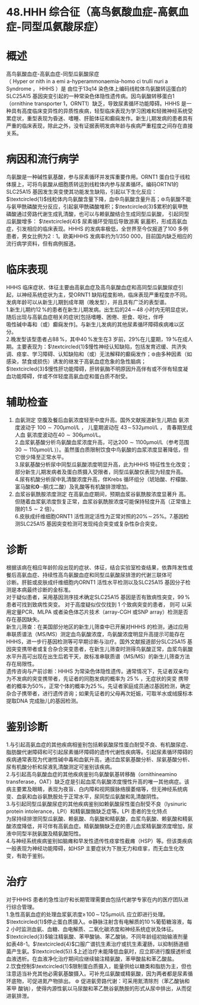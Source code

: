 # 48.HHH 综合征（高鸟氨酸血症-高氨血症-同型瓜氨酸尿症）  
# 概述  
高鸟氨酸血症-高氨血症-同型瓜氨酸尿症  
（ Hyper or nith in a emi a-hyperammonaemia-homo ci trulli nuri a Syndrome ， HHHS ）是 由位于13q14 染色体上编码线粒体鸟氨酸转运蛋白的SLC25A15 基因突变引起的一种常染色体隐性遗传病。因鸟氨酸转移蛋白1（ornithine transporter 1，ORNT1）缺乏，导致尿素循环功能障碍。HHHS 是一种具有高度临床变异性的异质性疾病，轻型临床表现为学习困难和轻微神经系统受累症状，重型表现为昏迷、嗜睡、肝脏体征和癫痫发作。新生儿期发病的患者具有严重的临床表现，除此之外，没有证据表明发病年龄与疾病严重程度之间存在直接关系。  
# 病因和流行病学  
鸟氨酸是一种碱性氨基酸，参与尿素循环并发挥重要作用。ORNT1 蛋白位于线粒体膜上，可将鸟氨酸从细胞质转运到线粒体内参与尿素循环。编码ORTN1的SLC25A15 基因发生突变使其功能发生缺陷，引起以下生化反应：$\textcircled{1}$线粒体内鸟氨酸含量下降，血中鸟氨酸含量升高；$\circledcirc$鸟氨酸不能与氨甲酰磷酸充分反应，引起氨甲酰磷酸堆积；$\textcircled{3}$累积的氨甲酰磷酸通过旁路代谢生成乳清酸，也可以与赖氨酸结合生成同型瓜氨酸， 引起同型瓜氨酸增多： $\textcircled{4}$ 尿素循环受阻后导致游离 氨蓄积，形成高氨血症，引发相应的临床表现。HHHS 的发病率极低，全世界至今仅报道了100 多例患者，男女比例为$2:1$。欧美HHHS 发病率约为1/350 000，目前国内缺乏相应的流行病学资料，但有病例报道。  
# 临床表现  
HHHS 临床症状、体征主要由高氨血症及高鸟氨酸血症和高同型瓜氨酸尿症引起，以神经系统症状为主，受ORNT1 缺陷程度影响，临床表现严重程度亦不同。发病年龄可以从新生儿期到成年期（晚发型），并且具有广泛的表型谱。  
1.新生儿期约$12\,\%$的患者在新生儿期发病。出生后的$24\!\sim\!48$ 小时内无明显症状，随后出现与高氨血症相关的症状[包括嗜睡、困倦、拒食、呕吐，伴呼  
吸性碱中毒和（或）癫痫发作]。与新生儿发病的其他尿素循环障碍疾病难以区分。  
2.晚发型该型患者占$88\,\%$，其中$40\,\%$发生在3 岁前，$29\%$在儿童期，$19\,\%$在成人期。主要表现为：$\textcircled{1}$慢性神经认知缺陷，包括发育迟缓、共济失调、痉挛、学习障碍、认知缺陷和（或）无法解释的癫痫发作；$\circledcirc$由多种因素（如感染，禁食或损伤）诱发的继发于高氨血症危象的急性脑病；$\textcircled{3}$慢性肝功能障碍，肝转氨酶不明原因升高伴有或不伴有轻度凝血功能障碍，伴或不伴轻度高氨血症和蛋白质不耐受。  
# 辅助检查  
1. 血氨测定 空腹及餐后血氨浓度轻至中度升高。国外文献报道新生儿期血 氨浓度波动于 $100{\sim}700\upmu\mathrm{mol}/\mathrm{L}$ ， 儿童期波动在 $43\!\sim\!532\upmu\mathrm{mol}/\mathrm{L}$ ， 青春期至成人血 氨浓度波动在$40{\sim}306\upmu\mathrm{mol}/\mathrm{L}$。  
2.血浆氨基酸分析鸟氨酸血浆浓度升高，可达$200{\sim}1100\upmu\mathrm{mol/L}$（参考范围$30{\sim}110\upmu\mathrm{mol}/\mathrm{L}\,\rangle$）。虽然蛋白质限制饮食中鸟氨酸的血浆浓度显著降低，但它很少降至正常水平。  
3.尿氨基酸分析尿中同型瓜氨酸浓度明显升高，此为HHHS 特征性生化改变；部分新生儿期发病者及蛋白质摄入受限者，同型瓜氨酸仅表现为轻度升高。  
4.尿有机酸分析尿中乳清酸浓度升高，伴Krebs 循环组分（琥珀酸、柠檬酸、富马酸和$\mathbf{0}\cdot$-酮戊二酸）及乳酸等有机酸排泄增加。  
5. 血浆谷氨酰胺浓度测定 在高氨血症期间，预期血浆谷氨酰胺浓度显著升 高。但随着血浆氨浓度恢复正常，血浆谷氨酰胺浓度可能保持轻度升高（正常值上限的$1.5{\sim}2$ 倍）。  
6.皮肤成纤维细胞ORNT1 活性测定活性为正常对照的$20\%\!\sim\!25\%$。7.基因检测SLC25A15 基因突变检测可发现纯合突变或复杂性杂合突变。  
# 诊断  
根据该病在相应年龄阶段出现的症状、体征，结合实验室检查结果，依靠阵发性或餐后高氨血症、持续性高鸟氨酸血症和同型瓜氨酸尿排泄的代谢三联体可  
诊断。肝脏或皮肤成纤维细胞内ORNT1 活性水平检测以及SLC25A15 基因分子检测是本病最终诊断的金标准。  
对于疑似患者，采用基因测序技术确定SLC25A15 基因是否有致病性突变，$99\,\%$ 患者可找到致病性突变。 对于高度疑似仅仅找到 1  个致病突变的患者， 则可 以采用定量PCR、MLPA 或者染色体芯片技术（array-CGH 或SNP array）检测是否存在基因缺失。  
新生儿筛查：在美国部分地区的新生儿筛查中已开展对HHHS 的检测，通过应用串联质谱法（MS/MS）测定血鸟氨酸浓度，鸟氨酸浓度明显升高提示可能存在HHHS，进一步行基因检测等可早期诊断与治疗。国外文献报道部分SLC25A15 基因突变携带者或复合杂合突变患者，在新生儿筛查时测得鸟氨酸正常，血浆鸟氨酸水平升高可出现在出生后若干天，故标准串联质谱（MS/MS）的新生儿筛查方法存在局限性。  
遗传咨询与产前诊断：HHHS 为常染色体隐性遗传。通常情况下，先证者双亲均为不发病的突变携带者，先证者的同胞发病的概率为 $25\,\%$ ，无症状的突变 携带者的概率为$50\%$，正常个体的概率为$25\,\%$。先证者家庭成员通过基因检测，确定杂合子携带者，进行遗传咨询；如果先证者的父母再次妊娠，可取羊水或绒膜标本提取DNA 完成胎儿的基因检测。  
# 鉴别诊断  
1.与引起高氨血症的其他疾病相鉴别包括赖氨酸尿性蛋白耐受不良、有机酸尿症、脂肪酸代谢障碍和可引起尿素循环障碍的遗传代谢性疾病等。引起尿素循环障碍的疾病通常表现为代谢性碱中毒和血氨升高，通过血浆氨基酸分析、尿氨基酸分析、尿有机酸分析和尿液乳清酸测定可鉴别该疾病。  
2.与引起高鸟氨酸血症的其他疾病鉴别鸟氨酸氨基转移酶（ornithineamino transferase，OAT）缺乏症是引起血浆鸟氨酸浓度慢性升高的唯一其他病症。该病主要累及眼睛，表现为夜盲、白内障和视网膜脉络膜萎缩等，但无神经系统病变、血氨和血谷氨酰胺处于正常水平，尿同型瓜氨酸和乳清酸阴性。  
3.与引起同型瓜氨酸尿症的其他疾病鉴别如赖氨酸尿性蛋白耐受不良（lysinuric protein intolerance，LPI）和精氨酸酶缺乏症等。LPI 患者的生化特点  
为尿持续排泄同型瓜氨酸、赖氨酸、鸟氨酸和精氨酸，血浆鸟氨酸、赖氨酸和精氨酸浓度降低，并可伴有高氨血症。精氨酸酶缺乏症的患儿血浆精氨酸浓度增加，尿液中同型半胱氨酸及精氨酸阳性。  
4.与神经系统疾病鉴别如脑瘫和早发性遗传性痉挛性截瘫（HSP）等。但该类疾病一般表现为神经功能障碍，如HSP 主要症状为下肢无力和痉挛，而无血生化改变，有助于鉴别。  
# 治疗  
对于HHHS 患者的急性治疗和长期管理需要由包括代谢学专家在内的医疗团队进行综合管理。  
1.急性高氨血症的处理血浆氨浓度$\geqslant\!100\!\sim\!125\upmu\mathrm{mol}/\mathrm{L}$ 应立即进行处理。$\textcircled{1}$停止蛋白质摄入。$\circledcirc$静脉注射含有电解质的$10\,\%$葡萄糖溶液，每2 小时监测血氨、血糖、血电解质、二氧化碳浓度和神经系统症状及体征。$\textcircled{3}$输注精氨酸、苯甲酸钠、苯乙酸钠，不同年龄组初始输液剂量如表48-1。$\textcircled{4}$口服广谱抗生素治疗或抗生素灌肠，以抑制肠道细菌产生氨。$\textcircled{5}).$上述治疗未能降低血氨时，应立即进行腹膜透析或血液透析。在血液净化治疗期间应继续输注精氨酸，苯甲酸盐和苯乙酸盐。  
2.饮食控制$\textcircled{1}$限制蛋白质摄入，能量供给以糖类和脂肪为主，但也注意适当补充其他必需氨基酸摄入。可补充瓜氨酸或精氨酸，因为两者都是尿素循环底物，可促进氮产物排出。 $\circledcirc$ 促进氨旁路代谢：可采用氮清除剂（苯乙酸钠和苯甲 酸钠），使得内源性氨以马尿酸和苯乙酰谷氨酰胺的形式从尿中排出，从而促进氨排泄。  
